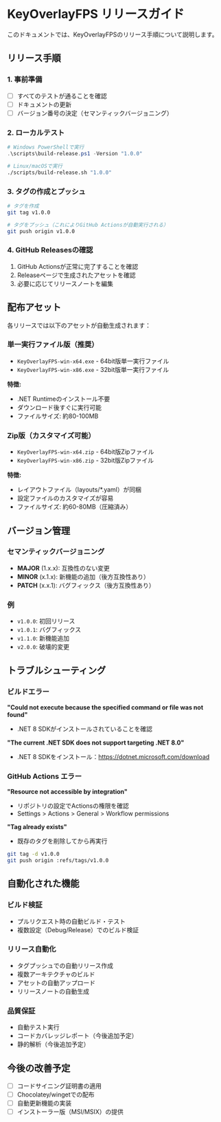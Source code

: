 # KeyOverlayFPS リリースガイド

このドキュメントでは、KeyOverlayFPSのリリース手順について説明します。

## リリース手順

### 1. 事前準備

- [ ] すべてのテストが通ることを確認
- [ ] ドキュメントの更新
- [ ] バージョン番号の決定（セマンティックバージョニング）

### 2. ローカルテスト

```powershell
# Windows PowerShellで実行
.\scripts\build-release.ps1 -Version "1.0.0"
```

```bash
# Linux/macOSで実行
./scripts/build-release.sh "1.0.0"
```

### 3. タグの作成とプッシュ

```bash
# タグを作成
git tag v1.0.0

# タグをプッシュ（これによりGitHub Actionsが自動実行される）
git push origin v1.0.0
```

### 4. GitHub Releasesの確認

1. GitHub Actionsが正常に完了することを確認
2. Releaseページで生成されたアセットを確認
3. 必要に応じてリリースノートを編集

## 配布アセット

各リリースでは以下のアセットが自動生成されます：

### 単一実行ファイル版（推奨）
- `KeyOverlayFPS-win-x64.exe` - 64bit版単一実行ファイル
- `KeyOverlayFPS-win-x86.exe` - 32bit版単一実行ファイル

**特徴:**
- .NET Runtimeのインストール不要
- ダウンロード後すぐに実行可能
- ファイルサイズ: 約80-100MB

### Zip版（カスタマイズ可能）
- `KeyOverlayFPS-win-x64.zip` - 64bit版Zipファイル
- `KeyOverlayFPS-win-x86.zip` - 32bit版Zipファイル

**特徴:**
- レイアウトファイル（layouts/*.yaml）が同梱
- 設定ファイルのカスタマイズが容易
- ファイルサイズ: 約60-80MB（圧縮済み）

## バージョン管理

### セマンティックバージョニング

- **MAJOR** (1.x.x): 互換性のない変更
- **MINOR** (x.1.x): 新機能の追加（後方互換性あり）
- **PATCH** (x.x.1): バグフィックス（後方互換性あり）

### 例
- `v1.0.0`: 初回リリース
- `v1.0.1`: バグフィックス
- `v1.1.0`: 新機能追加
- `v2.0.0`: 破壊的変更

## トラブルシューティング

### ビルドエラー

**"Could not execute because the specified command or file was not found"**
- .NET 8 SDKがインストールされていることを確認

**"The current .NET SDK does not support targeting .NET 8.0"**
- .NET 8 SDKをインストール：https://dotnet.microsoft.com/download

### GitHub Actions エラー

**"Resource not accessible by integration"**
- リポジトリの設定でActionsの権限を確認
- Settings > Actions > General > Workflow permissions

**"Tag already exists"**
- 既存のタグを削除してから再実行
```bash
git tag -d v1.0.0
git push origin :refs/tags/v1.0.0
```

## 自動化された機能

### ビルド検証
- プルリクエスト時の自動ビルド・テスト
- 複数設定（Debug/Release）でのビルド検証

### リリース自動化
- タグプッシュでの自動リリース作成
- 複数アーキテクチャのビルド
- アセットの自動アップロード
- リリースノートの自動生成

### 品質保証
- 自動テスト実行
- コードカバレッジレポート（今後追加予定）
- 静的解析（今後追加予定）

## 今後の改善予定

- [ ] コードサイニング証明書の適用
- [ ] Chocolatey/wingetでの配布
- [ ] 自動更新機能の実装
- [ ] インストーラー版（MSI/MSIX）の提供